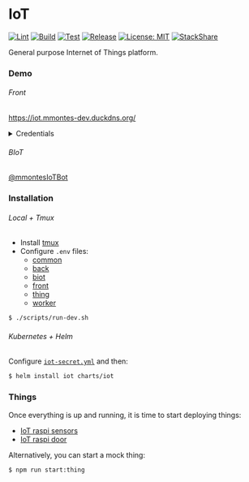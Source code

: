 # IoT
[![Lint](https://github.com/mmontes11/iot/workflows/Lint/badge.svg)](https://github.com/mmontes11/iot/actions?query=workflow%3ALint)
[![Build](https://github.com/mmontes11/iot/workflows/Build/badge.svg)](https://github.com/mmontes11/iot/actions?query=workflow%3ABuild)
[![Test](https://github.com/mmontes11/iot/workflows/Test/badge.svg)](https://github.com/mmontes11/iot/actions?query=workflow%3ATest)
[![Release](https://github.com/mmontes11/iot/workflows/Release/badge.svg)](https://github.com/mmontes11/iot/actions?query=workflow%3ARelease)
[![License: MIT](https://img.shields.io/badge/License-MIT-yellow.svg)](https://opensource.org/licenses/MIT)
[![StackShare](https://img.shields.io/badge/tech-stack-0690fa.svg?style=flat)](https://stackshare.io/mmontes11/iot)

General purpose Internet of Things platform.

### Demo
###### Front

https://iot.mmontes-dev.duckdns.org/
<details>
  <summary>Credentials</summary>
  <p>
  
  Username: `demo`
  
  Password: `demoIoT$`
  
  </p>
</details>

###### BIoT

[@mmontesIoTBot](https://t.me/mmontesIoTBot)

### Installation

###### Local + Tmux

- Install [tmux](https://github.com/tmux/tmux)
- Configure `.env` files:
  - [common](./.env.example)
  - [back](./packages/back/.env.example)
  - [biot](./packages/biot/.env.example)
  - [front](./packages/front/.env.example)
  - [thing](./packages/thing/.env.example)
  - [worker](./packages/worker/.env.example)
  
```bash
$ ./scripts/run-dev.sh
```

###### Kubernetes + Helm

Configure [`iot-secret.yml`](./charts/iot/iot-secret.yml.example) and then:

```bash
$ helm install iot charts/iot
```

### Things

Once everything is up and running, it is time to start deploying things:
- [IoT raspi sensors](https://github.com/mmontes11/iot-raspi-sensors)
- [IoT raspi door](https://github.com/mmontes11/iot-raspi-door)

Alternatively, you can start a mock thing:

```bash
$ npm run start:thing
```
